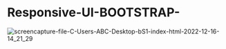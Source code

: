 # Responsive-UI-BOOTSTRAP-

![screencapture-file-C-Users-ABC-Desktop-bS1-index-html-2022-12-16-14_21_29](https://user-images.githubusercontent.com/119997675/208060373-cc935d04-93a2-4e2f-a7be-568da4656a1c.png)
